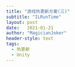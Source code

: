 ```yaml
---
title: "游戏热更新方案(三)"
subtitle: "ILRunTime"
layout: post
date:   2021-01-21
author: "MagicianJoker"
header-style: text
tags:
  - 热更新
  - Unity
---
```


